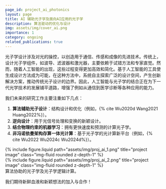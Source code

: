 ```yaml
---
page_id: project_ai_photonics
layout: page
title: AI 辅助光子学及面向AI应用的光子学
description: 算法驱动的优化与设计
img: assets/img/cover_ai.png
importance: 1
category: ongoing
related_publications: true
---
```


光子学设计涉及对光的操控，以创造用于通信、传感和成像的先进技术。传统上，设计光子学组件，如波导、滤波器和激光器，主要依赖于试错方法和专家直觉。然而，随着人工智能的出现，这些过程变得更加高效和简化。基于人工智能的工具使生成设计方法成为可能，在这种方法中，系统自主探索广泛的设计空间，产生创新解决方案，推动传统光子设计的边界。因此，人工智能与光子学的结合正在为下一代光学技术的发展铺平道路，增强了例如从通信到医学诊断等各种应用的能力。
<!-- (Note: this introductory information is summarized by GPT-4o) -->

我们未来的研究工作主要注重如下几点：

1. **算法辅助光子设计**：结构设计和优化（例如，{% cite Wu2020d Wang2021 Huang2022%}）。
2. **逆向设计**：用于光信号处理和变换的新颖设计。
3. **结合物理约束的机器学习**：拥有更快速度和预测的计算光子学。
4. **非冯诺依曼架构存算一体光计算**：基于光子学的光计算新平台（例如，{% cite Wu2022 Wu2024c Wu2024d%}）。

<div class="row justify-content-sm-center">
    <div class="col-sm-5 mt-3 mt-md-0">
        {% include figure.liquid path="assets/img/proj_ai_1.png" title="project image" class="img-fluid rounded z-depth-1" %}
    </div>
    <div class="col-sm-7 mt-3 mt-md-0">
        {% include figure.liquid path="assets/img/proj_ai_2.png" title="project image" class="img-fluid rounded z-depth-1" %}
    </div>
</div>
<div class="caption">
    算法协助的光子学及光子学逻辑计算。
</div>

我们期待新鲜血液和新颖想法的加入与合作！

